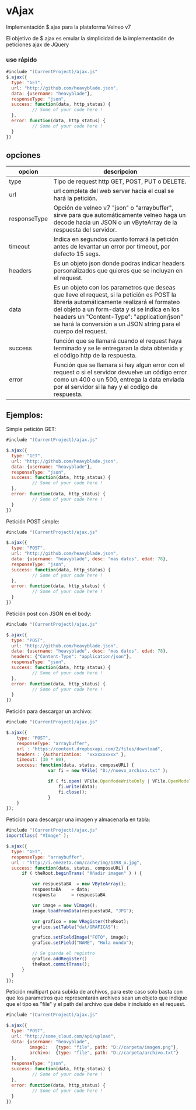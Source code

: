 # vAjax
Implementación $.ajax para la plataforma Velneo v7

El objetivo de $.ajax es emular la simplicidad de la implementación de peticiones ajax de JQuery

### uso rápido

```javascript
#include "(CurrentProject)/ajax.js"
$.ajax({
  type: "GET",
  url: "http://github.com/heavyblade.json",
  data: {username: "heavyblade"},
  responseType: "json",
  success: function(data, http_status) {
          // Some of your code here !
  },
  error: function(data, http_status) {
          // Some of your code here !
  }
})
```
## opciones

opcion | descripcion
--- | ---
type | Tipo de request http GET, POST, PUT o DELETE.
url | url completa del web server hacia el cual se hará la petición.
responseType | Opción de velneo v7 "json" o "arraybuffer", sirve para que automáticamente velneo haga un decode hacia un JSON o un vByteArray de la respuesta del servidor.
timeout | Indica en segundos cuanto tomará la petición antes de levantar un error por timeout, por defecto 15 segs.
headers | Es un objeto json donde podras indicar headers personalizados que quieres que se incluyan en el request.
data |Es un objeto con los parametros que deseas que lleve el request, si la petición es POST la libreria automáticamente realizará el formateo del objeto a un form-data y si se indica en los headers un "Content-Type": "application/json" se hará la conversión a un JSON string para el cuerpo del request.
success | función que se llamará cuando el request haya terminado y se le entregaran la data obtenida y el código http de la respuesta.
error | Función que se llamara si hay algun error con el request o si el servidor devuelve un código error como un 400 o un 500, entrega la data enviada por el servidor si la hay y el codigo de respuesta.

## Ejemplos:

Simple petición GET:
```javascript
#include "(CurrentProject)/ajax.js"

$.ajax({
  type: "GET",
  url: "http://github.com/heavyblade.json",
  data: {username: "heavyblade"},
  responseType: "json",
  success: function(data, http_status) {
          // Some of your code here !
  },
  error: function(data, http_status) {
          // Some of your code here !
  }
})
```

Petición POST simple:

```javascript
#include "(CurrentProject)/ajax.js"

$.ajax({
  type: "POST",
  url: "http://github.com/heavyblade.json",
  data: {username: "heavyblade", desc: "mas datos", edad: 78},
  responseType: "json",
  success: function(data, http_status) {
          // Some of your code here !
  },
  error: function(data, http_status) {
          // Some of your code here !
  }
})
```

Petición post con JSON en el body:

```javascript
#include "(CurrentProject)/ajax.js"

$.ajax({
  type: "POST",
  url: "http://github.com/heavyblade.json",
  data: {username: "heavyblade", desc: "mas datos", edad: 78},
  headers: {"Content-Type": "application/json"},
  responseType: "json",
  success: function(data, http_status) {
          // Some of your code here !
  },
  error: function(data, http_status) {
          // Some of your code here !
  }
})
```

Petición para descargar un archivo:

```javascript
#include "(CurrentProject)/ajax.js"

$.ajax({
	type: "POST",
	responseType: "arraybuffer",
	url : "https://content.dropboxapi.com/2/files/download",
	headers : {Authorization:  "xxxxxxxxxx" },
	timeout: (30 * 60),
	success: function(data, status, composeURL) {
				var fi = new VFile( "D://nuevo_archivo.txt" );

				if ( fi.open( VFile.OpenModeWriteOnly | VFile.OpenModeTruncate) ) {
					fi.write(data);
					fi.close();
				}
	}
});
```

Petición para descargar una imagen y almacenarla en tabla:

```javascript
#include "(CurrentProject)/ajax.js"
importClass( "VImage" );

$.ajax({
  type: "GET",
  responseType: "arraybuffer",
  url : "http://i.emezeta.com/cache/img/1398_o.jpg",
  success: function(data, status, composeURL) {
      if ( theRoot.beginTrans( "Añadir imagen" ) ) {

          var respuestaBA  = new VByteArray();
          respuestaBA    = data;
          respuesta      = respuestaBA

          var image = new VImage();
          image.loadFromData(respuestaBA, "JPG");

          var grafico = new VRegister(theRoot);
          grafico.setTable("dat/GRAFICAS");

          grafico.setFieldImage("FOTO", image);
          grafico.setField("NAME", "Hola mundo");

          // Se guarda el registro				
          grafico.addRegister()
          theRoot.commitTrans();
      }
  }
});
```

Petición multipart para subida de archivos, para este caso solo basta con que los parametros que representarán archivos sean un objeto que indique que el tipo es "file" y el path del archivo que debe ir incluido en el request.

```javascript
#include "(CurrentProject)/ajax.js"

$.ajax({
  type: "POST",
  url: "http://some_cloud.com/api/upload",
  data: {username: "heavyblade",
         image1:   {type: "file", path: "D://carpeta/imagen.png"},
         archivo:  {type: "file", path: "D://carpeta/archivo.txt"}
  },
  responseType: "json",
  success: function(data, http_status) {
          // Some of your code here !
  },
  error: function(data, http_status) {
          // Some of your code here !
  }
})
```
